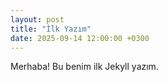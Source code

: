 ```yaml
---
layout: post
title: "İlk Yazım"
date: 2025-09-14 12:00:00 +0300
---
```

Merhaba! Bu benim ilk Jekyll yazım.


